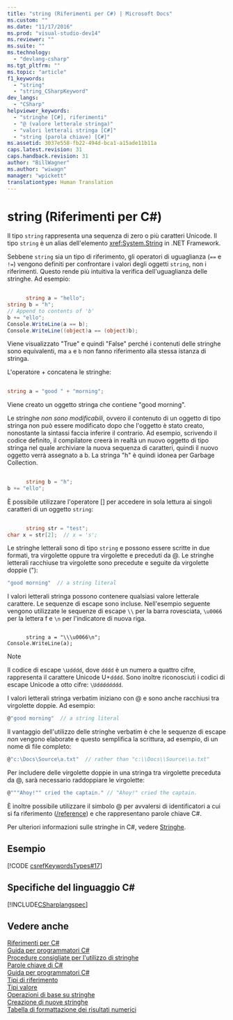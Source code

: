 ```yaml
---
title: "string (Riferimenti per C#) | Microsoft Docs"
ms.custom: ""
ms.date: "11/17/2016"
ms.prod: "visual-studio-dev14"
ms.reviewer: ""
ms.suite: ""
ms.technology: 
  - "devlang-csharp"
ms.tgt_pltfrm: ""
ms.topic: "article"
f1_keywords: 
  - "string"
  - "string_CSharpKeyword"
dev_langs: 
  - "CSharp"
helpviewer_keywords: 
  - "stringhe [C#], riferimenti"
  - "@ (valore letterale stringa)"
  - "valori letterali stringa [C#]"
  - "string (parola chiave) [C#]"
ms.assetid: 3037e558-fb22-494d-bca1-a15ade11b11a
caps.latest.revision: 31
caps.handback.revision: 31
author: "BillWagner"
ms.author: "wiwagn"
manager: "wpickett"
translationtype: Human Translation
---
```

# string (Riferimenti per C#)
Il tipo `string` rappresenta una sequenza di zero o più caratteri Unicode.  Il tipo `string` è un alias dell'elemento <xref:System.String> in .NET Framework.  
  
 Sebbene `string` sia un tipo di riferimento, gli operatori di uguaglianza \(`==` e `!=`\) vengono definiti per confrontare i valori degli oggetti `string`, non i riferimenti.  Questo rende più intuitiva la verifica dell'uguaglianza delle stringhe.  Ad esempio:  
  
```c#  
  
      string a = "hello";  
string b = "h";  
// Append to contents of 'b'  
b += "ello";  
Console.WriteLine(a == b);  
Console.WriteLine((object)a == (object)b);  
```  
  
 Viene visualizzato "True" e quindi "False" perché i contenuti delle stringhe sono equivalenti, ma `a` e `b` non fanno riferimento alla stessa istanza di stringa.  
  
 L'operatore \+ concatena le stringhe:  
  
```c#  
  
string a = "good " + "morning";  
```  
  
 Viene creato un oggetto stringa che contiene "good morning".  
  
 Le stringhe *non sono modificabili*, ovvero il contenuto di un oggetto di tipo stringa non può essere modificato dopo che l'oggetto è stato creato, nonostante la sintassi faccia inferire il contrario.  Ad esempio, scrivendo il codice definito, il compilatore creerà in realtà un nuovo oggetto di tipo stringa nel quale archiviare la nuova sequenza di caratteri, quindi il nuovo oggetto verrà assegnato a b.  La stringa "h" è quindi idonea per Garbage Collection.  
  
```c#  
  
      string b = "h";  
b += "ello";  
```  
  
 È possibile utilizzare l'operatore \[\] per accedere in sola lettura ai singoli caratteri di un oggetto `string`:  
  
```c#  
  
      string str = "test";  
char x = str[2];  // x = 's';  
```  
  
 Le stringhe letterali sono di tipo `string` e possono essere scritte in due formati, tra virgolette oppure tra virgolette e preceduti da @.  Le stringhe letterali racchiuse tra virgolette sono precedute e seguite da virgolette doppie \("\):  
  
```c#  
"good morning"  // a string literal  
```  
  
 I valori letterali stringa possono contenere qualsiasi valore letterale carattere.  Le sequenze di escape sono incluse.  Nell'esempio seguente vengono utilizzate le sequenze di escape `\\` per la barra rovesciata, `\u0066` per la lettera f e `\n` per l'indicatore di nuova riga.  
  
```  
  
      string a = "\\\u0066\n";  
Console.WriteLine(a);  
```  
  
> [!NOTE]
>  Il codice di escape `\`u`dddd`, dove `dddd` è un numero a quattro cifre, rappresenta il carattere Unicode U\+`dddd`.  Sono inoltre riconosciuti i codici di escape Unicode a otto cifre: `\Udddddddd`.  
  
 I valori letterali stringa verbatim iniziano con @ e sono anche racchiusi tra virgolette doppie.  Ad esempio:  
  
```c#  
@"good morning"  // a string literal  
```  
  
 Il vantaggio dell'utilizzo delle stringhe verbatim è che le sequenze di escape *non* vengono elaborate e questo semplifica la scrittura, ad esempio, di un nome di file completo:  
  
```c#  
@"c:\Docs\Source\a.txt"  // rather than "c:\\Docs\\Source\\a.txt"  
```  
  
 Per includere delle virgolette doppie in una stringa tra virgolette preceduta da @, sarà necessario raddoppiare le virgolette:  
  
```c#  
@"""Ahoy!"" cried the captain." // "Ahoy!" cried the captain.  
```  
  
 È inoltre possibile utilizzare il simbolo @ per avvalersi di identificatori a cui si fa riferimento \([\/reference](../../../csharp/language-reference/compiler-options/reference-compiler-option.md)\) e che rappresentano parole chiave C\#.  
  
 Per ulteriori informazioni sulle stringhe in C\#, vedere [Stringhe](../../../csharp/programming-guide/strings/index.md).  
  
## Esempio  
 [!CODE [csrefKeywordsTypes#17](../CodeSnippet/VS_Snippets_VBCSharp/csrefKeywordsTypes#17)]  
  
## Specifiche del linguaggio C\#  
 [!INCLUDE[CSharplangspec](../../../csharp/language-reference/keywords/includes/csharplangspec_md.md)]  
  
## Vedere anche  
 [Riferimenti per C\#](../../../csharp/language-reference/index.md)   
 [Guida per programmatori C\#](../../../csharp/programming-guide/index.md)   
 [Procedure consigliate per l'utilizzo di stringhe](../Topic/Best%20Practices%20for%20Using%20Strings%20in%20the%20.NET%20Framework.md)   
 [Parole chiave di C\#](../../../csharp/language-reference/keywords/index.md)   
 [Guida per programmatori C\#](../../../csharp/programming-guide/index.md)   
 [Tipi di riferimento](../../../csharp/language-reference/keywords/reference-types.md)   
 [Tipi valore](../../../csharp/language-reference/keywords/value-types.md)   
 [Operazioni di base su stringhe](../Topic/Basic%20String%20Operations%20in%20the%20.NET%20Framework.md)   
 [Creazione di nuove stringhe](../Topic/Creating%20New%20Strings%20in%20the%20.NET%20Framework.md)   
 [Tabella di formattazione dei risultati numerici](../../../csharp/language-reference/keywords/formatting-numeric-results-table.md)